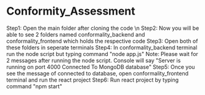 # Conformity_Assessment
Step1: Open the main folder after cloning the code \n
Step2: Now you will be able to see 2 folders named conformality_backend and conformality_frontend which holds the respective code
Step3: Open both of these folders in seperate terminals
Step4: In conformality_backend terminal run the node script but typing command "node app.js"
    Note: Please wait for 2 messages after running the node script. Console will say
        "Server is running on port 4000
        Connected To MongoDB database"
Step5: Once you see the message of connected to database, open conformality_frontend terminal and run the react project
Step6: Run react project by typing command "npm start"
